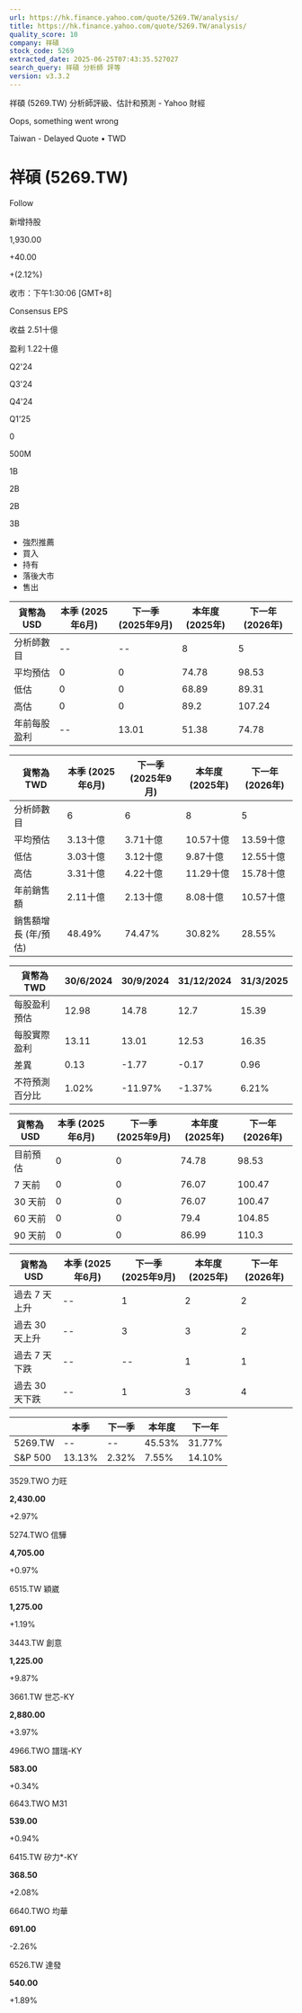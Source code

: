 ```yaml
---
url: https://hk.finance.yahoo.com/quote/5269.TW/analysis/
title: https://hk.finance.yahoo.com/quote/5269.TW/analysis/
quality_score: 10
company: 祥碩
stock_code: 5269
extracted_date: 2025-06-25T07:43:35.527027
search_query: 祥碩 分析師 評等
version: v3.3.2
---
```


祥碩 (5269.TW) 分析師評級、估計和預測 - Yahoo 財經


Oops, something went wrong

 

Taiwan - Delayed Quote • TWD 

# 祥碩 (5269.TW)

Follow

 

新增持股

1,930.00

+40.00

+(2.12%)

收市：下午1:30:06 [GMT+8]

Consensus EPS

收益 2.51十億

盈利 1.22十億

Q2'24

Q3'24

Q4'24

Q1'25

0

500M

1B

2B

2B

3B

* 強烈推薦
* 買入
* 持有
* 落後大市
* 售出

| 貨幣為USD | 本季 (2025年6月) | 下一季 (2025年9月) | 本年度 (2025年) | 下一年 (2026年) |
| --- | --- | --- | --- | --- |
| 分析師數目 | -- | -- | 8 | 5 |
| 平均預估 | 0 | 0 | 74.78 | 98.53 |
| 低估 | 0 | 0 | 68.89 | 89.31 |
| 高估 | 0 | 0 | 89.2 | 107.24 |
| 年前每股盈利 | -- | 13.01 | 51.38 | 74.78 |

| 貨幣為TWD | 本季 (2025年6月) | 下一季 (2025年9月) | 本年度 (2025年) | 下一年 (2026年) |
| --- | --- | --- | --- | --- |
| 分析師數目 | 6 | 6 | 8 | 5 |
| 平均預估 | 3.13十億 | 3.71十億 | 10.57十億 | 13.59十億 |
| 低估 | 3.03十億 | 3.12十億 | 9.87十億 | 12.55十億 |
| 高估 | 3.31十億 | 4.22十億 | 11.29十億 | 15.78十億 |
| 年前銷售額 | 2.11十億 | 2.13十億 | 8.08十億 | 10.57十億 |
| 銷售額增長 (年/預估) | 48.49% | 74.47% | 30.82% | 28.55% |

| 貨幣為TWD | 30/6/2024 | 30/9/2024 | 31/12/2024 | 31/3/2025 |
| --- | --- | --- | --- | --- |
| 每股盈利預估 | 12.98 | 14.78 | 12.7 | 15.39 |
| 每股實際盈利 | 13.11 | 13.01 | 12.53 | 16.35 |
| 差異 | 0.13 | -1.77 | -0.17 | 0.96 |
| 不符預測百分比 | 1.02% | -11.97% | -1.37% | 6.21% |

| 貨幣為USD | 本季 (2025年6月) | 下一季 (2025年9月) | 本年度 (2025年) | 下一年 (2026年) |
| --- | --- | --- | --- | --- |
| 目前預估 | 0 | 0 | 74.78 | 98.53 |
| 7 天前 | 0 | 0 | 76.07 | 100.47 |
| 30 天前 | 0 | 0 | 76.07 | 100.47 |
| 60 天前 | 0 | 0 | 79.4 | 104.85 |
| 90 天前 | 0 | 0 | 86.99 | 110.3 |

| 貨幣為USD | 本季 (2025年6月) | 下一季 (2025年9月) | 本年度 (2025年) | 下一年 (2026年) |
| --- | --- | --- | --- | --- |
| 過去 7 天上升 | -- | 1 | 2 | 2 |
| 過去 30 天上升 | -- | 3 | 3 | 2 |
| 過去 7 天下跌 | -- | -- | 1 | 1 |
| 過去 30 天下跌 | -- | 1 | 3 | 4 |

|  | 本季 | 下一季 | 本年度 | 下一年 |
| --- | --- | --- | --- | --- |
| 5269.TW | -- | -- | 45.53% | 31.77% |
| S&P 500 | 13.13% | 2.32% | 7.55% | 14.10% |

3529.TWO  力旺

**2,430.00**

+2.97%

5274.TWO  信驊

**4,705.00**

+0.97%

6515.TW  穎崴

**1,275.00**

+1.19%

3443.TW  創意

**1,225.00**

+9.87%

3661.TW  世芯-KY

**2,880.00**

+3.97%

4966.TWO  譜瑞-KY

**583.00**

+0.34%

6643.TWO  M31

**539.00**

+0.94%

6415.TW  矽力\*-KY

**368.50**

+2.08%

6640.TWO  均華

**691.00**

-2.26%

6526.TW  達發

**540.00**

+1.89%